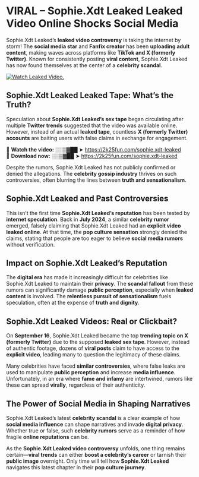 # VIRAL – Sophie.Xdt Leaked Leaked Video Online Shocks Social Media 

Sophie.Xdt Leaked’s **leaked video controversy** is taking the internet by storm! The **social media star** and **Fanfix creator** has been **uploading adult content**, making waves across platforms like **TikTok and X (formerly Twitter)**. Known for consistently posting **viral content**, Sophie.Xdt Leaked has now found themselves at the center of a **celebrity scandal**.  

[![Watch Leaked Video.](https://miro.medium.com/v2/resize:fit:828/format:webp/1*cilzJN44JGOrTw9NJCrNHA.gif "Watch Leaked Video")](https://2k25fun.com/sophie.xdt-leaked)

## **Sophie.Xdt Leaked Leaked Tape: What’s the Truth?**  
Speculation about **Sophie.Xdt Leaked’s sex tape** began circulating after multiple **Twitter trends** suggested that the video was available online. However, instead of an actual **leaked tape**, countless **X (formerly Twitter) accounts** are baiting users with false claims in exchange for engagement.  

🔹 **Watch the video:** ░░▒▓██ ➤ https://2k25fun.com/sophie.xdt-leaked  
🔹 **Download now:** ░░▒▓██ ➤ https://2k25fun.com/sophie.xdt-leaked  

Despite the rumors, Sophie.Xdt Leaked has not publicly confirmed or denied the allegations. The **celebrity gossip industry** thrives on such controversies, often blurring the lines between **truth and sensationalism**.  

## **Sophie.Xdt Leaked and Past Controversies**  
This isn’t the first time **Sophie.Xdt Leaked’s reputation** has been tested by **internet speculation**. Back in **July 2024**, a similar **celebrity rumor** emerged, falsely claiming that Sophie.Xdt Leaked had an **explicit video leaked online**. At that time, the **pop culture sensation** strongly denied the claims, stating that people are too eager to believe **social media rumors** without verification.  

## **Impact on Sophie.Xdt Leaked’s Reputation**  
The **digital era** has made it increasingly difficult for celebrities like Sophie.Xdt Leaked to maintain their **privacy**. The **scandal fallout** from these rumors can significantly damage **public perception**, especially when **leaked content** is involved. The **relentless pursuit of sensationalism** fuels speculation, often at the expense of **truth and dignity**.  

## **Sophie.Xdt Leaked Videos: Real or Clickbait?**  
On **September 16**, Sophie.Xdt Leaked became the top **trending topic on X (formerly Twitter)** due to the supposed **leaked sex tape**. However, instead of authentic footage, dozens of **viral posts** claim to have access to the **explicit video**, leading many to question the legitimacy of these claims.  

Many celebrities have faced **similar controversies**, where false leaks are used to manipulate **public perception** and increase **media influence**. Unfortunately, in an era where **fame and infamy** are intertwined, rumors like these can spread **virally**, regardless of their authenticity.  

## **The Power of Social Media in Shaping Narratives**  
Sophie.Xdt Leaked’s latest **celebrity scandal** is a clear example of how **social media influence** can shape narratives and invade **digital privacy**. Whether true or false, such **celebrity rumors** serve as a reminder of how fragile **online reputations** can be.  

As the **Sophie.Xdt Leaked video controversy** unfolds, one thing remains certain—**viral trends** can either **boost a celebrity’s career** or tarnish their **public image** overnight. Only time will tell how **Sophie.Xdt Leaked** navigates this latest chapter in their **pop culture journey**. 